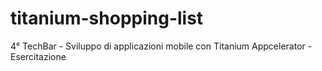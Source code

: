 titanium-shopping-list
======================

4° TechBar - Sviluppo di applicazioni mobile con Titanium Appcelerator - Esercitazione